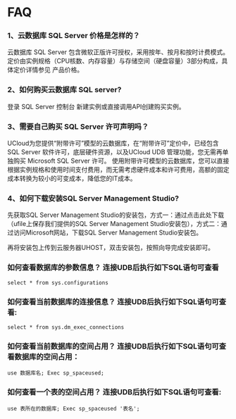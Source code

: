 # FAQ

### 1、云数据库 SQL Server 价格是怎样的？

云数据库 SQL Server 包含微软正版许可授权，采用按年、按月和按时计费模式。
定价由实例规格（CPU核数、内存容量）与存储空间（硬盘容量）3部分构成，具体定价详情参见 产品价格。

### 2、如何购买云数据库 SQL server?

登录 SQL Server 控制台 新建实例或直接调用API创建购买实例。

### 3、需要自己购买 SQL Server 许可声明吗？

UCloud为您提供“附带许可”模型的云数据库，在“附带许可”定价中，已经包含 SQL Server 软件许可，底层硬件资源，以及UCloud UDB 管理功能，您无需再单独购买 Microsoft SQL Server 许可。
使用附带许可模型的云数据库，您可以直接根据实例规格和使用时间支付费用，而无需考虑硬件成本和许可费用，高额的固定成本转换为较小的可变成本，降低您的IT成本。

### 4、如何下载安装SQL Server Management Studio?

先获取SQL Server Management Studio的安装包，方式一：通过点击此处下载（ufile上保存我们提供的SQL Server Management Studio安装包），方式二：通过访问Microsoft网站，下载SQL Server Management Studio安装包。

再将安装包上传到云服务器UHOST，双击安装包，按照向导完成安装即可。


### 如何查看数据库的参数信息？ 连接UDB后执行如下SQL语句可查看

`select * from sys.configurations`

### 如何查看当前数据库的连接信息？ 连接UDB后执行如下SQL语句可查看:

`select * from sys.dm_exec_connections`

### 如何查看当前数据库的空间占用？ 连接UDB后执行如下SQL语句可查看数据库的空间占用：

`use 数据库名; Exec sp_spaceused;`

### 如何查看一个表的空间占用？ 连接UDB后执行如下SQL语句可查看:

`use 表所在的数据库; Exec sp_spaceused '表名';`
